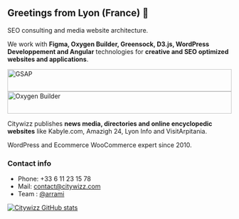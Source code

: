 ## Greetings from Lyon (France) 👋

SEO consulting and media website architecture. 

We work with **Figma, Oxygen Builder, Greensock, D3.js, WordPress Developpement and Angular** technologies for **creative and SEO optimized websites and applications**.

<img src="https://res.cloudinary.com/citywizz/image/upload/v1637244240/icons/gsap_nqdndw.png" alt="GSAP" width="100%" height="50">
<img src="https://res.cloudinary.com/citywizz/image/upload/v1637244013/icons/Logo-oxygen-builder_xqi2ks.svg" alt="Oxygen Builder" width="100%" height="50">

Citywizz publishes **news media, directories and online encyclopedic websites** like Kabyle.com, Amazigh 24, Lyon Info and VisitArpitania.

WordPress and Ecommerce WooCommerce expert since 2010.

### Contact info
- Phone: +33 6 11 23 15 78
- Mail: contact@citywizz.com
- Team : [@arrami](https://github.com/arrami)



[![Citywizz GitHub stats](https://github-readme-stats.vercel.app/api?username=citywizz)](https://github.com/citywizz/github-readme-stats)
<!--
**citywizz/citywizz** is a ✨ _special_ ✨ repository because its `README.md` (this file) appears on your GitHub profile.

Here are some ideas to get you started:

- 🔭 I’m currently working on ...
- 🌱 I’m currently learning ...
- 👯 I’m looking to collaborate on ...
- 🤔 I’m looking for help with ...
- 💬 Ask me about ...
- 📫 How to reach me: ...
- 😄 Pronouns: ...
- ⚡ Fun fact: ...
-->
